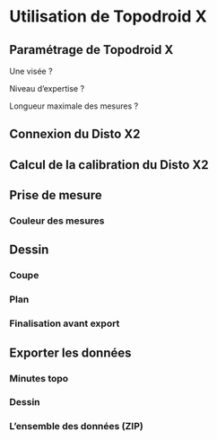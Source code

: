 # Utilisation de Topodroid X

## Paramétrage de Topodroid X

Une visée ?

Niveau d’expertise ?

Longueur maximale des mesures ?

## Connexion du Disto X2

## Calcul de la calibration du Disto X2

## Prise de mesure

### Couleur des mesures

## Dessin

### Coupe

### Plan

### Finalisation avant export

## Exporter les données

### Minutes topo

### Dessin

### L’ensemble des données (ZIP)

